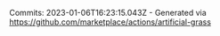 Commits: 2023-01-06T16:23:15.043Z - Generated via https://github.com/marketplace/actions/artificial-grass
<br>
